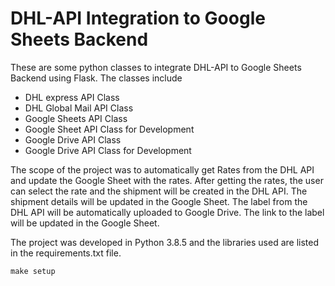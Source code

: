 # DHL-API Integration to Google Sheets Backend

These are some python classes to integrate DHL-API to Google Sheets Backend using Flask. The classes include
* DHL express API Class
* DHL Global Mail API Class
* Google Sheets API Class
* Google Sheet API Class for Development
* Google Drive API Class
* Google Drive API Class for Development

The scope of the project was to automatically get Rates from the DHL API and update the Google Sheet with the rates. After getting the rates, the user can select the rate and the shipment will be created in the DHL API. The shipment details will be updated in the Google Sheet. The label from the DHL API will be automatically uploaded to Google Drive. The link to the label will be updated in the Google Sheet.

The project was developed in Python 3.8.5 and the libraries used are listed in the requirements.txt file.

```
make setup
```
